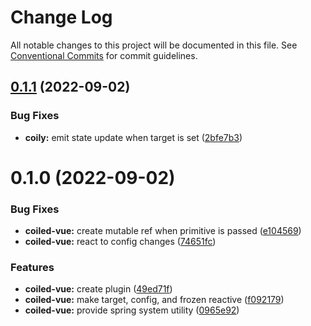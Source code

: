 # Change Log

All notable changes to this project will be documented in this file.
See [Conventional Commits](https://conventionalcommits.org) for commit guidelines.

## [0.1.1](https://github.com/tkofh/coily/compare/@coily/vue@0.1.0...@coily/vue@0.1.1) (2022-09-02)

### Bug Fixes

- **coily:** emit state update when target is set ([2bfe7b3](https://github.com/tkofh/coily/commit/2bfe7b340e6a2e2dca9a0c36f9d12580649ce396))

# 0.1.0 (2022-09-02)

### Bug Fixes

- **coiled-vue:** create mutable ref when primitive is passed ([e104569](https://github.com/tkofh/coily/commit/e1045696d272485469985024bed79a4e41fb3052))
- **coiled-vue:** react to config changes ([74651fc](https://github.com/tkofh/coily/commit/74651fc3b6b2b2341059d7beb24e62577e819b07))

### Features

- **coiled-vue:** create plugin ([49ed71f](https://github.com/tkofh/coily/commit/49ed71fb753e5f902a54bd2cda5d3fb182c2f3fb))
- **coiled-vue:** make target, config, and frozen reactive ([f092179](https://github.com/tkofh/coily/commit/f0921799380473597bb7e46de9676db88b0d23ea))
- **coiled-vue:** provide spring system utility ([0965e92](https://github.com/tkofh/coily/commit/0965e924ec655ef1679f9e99cbca0390c4bccd61))

